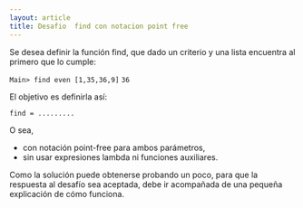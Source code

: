 ```yaml
---
layout: article
title: Desafio  find con notacion point free
---
```

Se desea definir la función find, que dado un criterio y una lista encuentra al primero que lo cumple:

`Main> find even [1,35,36,9]`
`36`

El objetivo es definirla así:

`find = .........`

O sea,

-   con notación point-free para ambos parámetros,
-   sin usar expresiones lambda ni funciones auxiliares.

Como la solución puede obtenerse probando un poco, para que la respuesta al desafío sea aceptada, debe ir acompañada de una pequeña explicación de cómo funciona.
